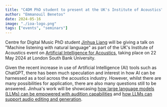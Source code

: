 ```yaml
---
title: "C4DM PhD student to present at the UK's Institute of Acoustics"
author: "Emmanouil Benetos"
date: 2024-05-16
image: "./ioa-logo.png"
tags: ["events", "seminars"]
---
```


Centre for Digital Music PhD student [Jinhua Liang](https://jinhualiang.github.io/) will be giving a talk on "Machine listening with natural language" as part of the UK's Institute of Acoustics event on [Artificial Intelligence for Acoustics](https://www.ioa.org.uk/civicrm/event/info?reset=1&id=860), taking place on 22 May 2024 at London South Bank University.

Given the recent increase in use of Artificial Intelligence (AI) tools such as ChatGPT, there has been much speculation and interest in how AI can be harnessed as a tool across the acoustics industry. However, whilst there are many possibilities for application, there are also many questions still to be answered. Jinhua's work will be showcasing [how large language models (LLMs) can be empowered with audition capabilities](https://arxiv.org/abs/2312.00249) and [how LLMs can support audio editing and generation](https://arxiv.org/pdf/2403.09527).
